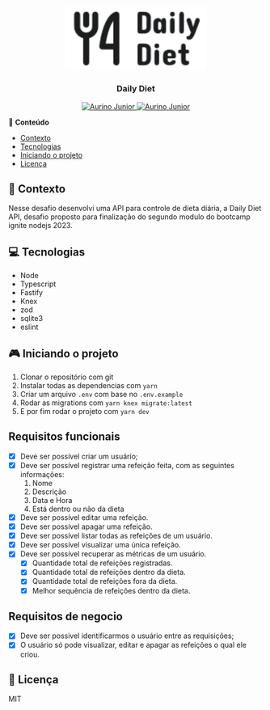 <div align="center">
    <img src="/gh-assests/logo-readme.svg" alt="Um garfo e uma faca preto com o nome Daily Diet ao lado direito" width="280"/>
   <h3>Daily Diet</h3>
</div>

<p align="center">
   <a href="https://www.instagram.com/aurigod97/">
      <img alt="Aurino Junior" src="https://img.shields.io/badge/-aurigod97-0390fc?style=flat&logo=Instagram&logoColor=white&color=blue" />
   </a>
    <a href="https://www.linkedin.com/in/aurino-junior-7718a4158/">
      <img alt="Aurino Junior" src="https://img.shields.io/badge/-Aurino%20Junior-0390fc?style=flat&logo=Linkedin&logoColor=white&color=blue" />
   </a>
</p>

📍 **Conteúdo**

- [Contexto](#blue_book-contexto)
- [Tecnologias](#computer-tecnologias)
- [Iniciando o projeto](#video_game-iniciando-o-projeto)
- [Licença](#page_with_curl-licença)

## :blue_book: Contexto

Nesse desafio desenvolvi uma API para controle de dieta diária, a Daily Diet API, desafio proposto para finalização do segundo modulo do bootcamp ignite nodejs 2023.

## :computer: Tecnologias

- Node
- Typescript
- Fastify
- Knex
- zod
- sqlite3
- eslint

## :video_game: Iniciando o projeto

1. Clonar o repositório com git
2. Instalar todas as dependencias com `yarn`
3. Criar um arquivo `.env` com base no `.env.example`
4. Rodar as migrations com `yarn knex migrate:latest`
5. E por fim rodar o projeto com `yarn dev`

## Requisitos funcionais

- [x] Deve ser possível criar um usuário;
- [x] Deve ser possível registrar uma refeição feita, com as seguintes informações:
  1. Nome
  2. Descrição
  3. Data e Hora
  4. Está dentro ou não da dieta
- [x] Deve ser possível editar uma refeição.
- [x] Deve ser possível apagar uma refeição.
- [x] Deve ser possível listar todas as refeições de um usuário.
- [x] Deve ser possível visualizar uma única refeição.
- [x] Deve ser possível recuperar as métricas de um usuário.
  - [x] Quantidade total de refeições registradas.
  - [x] Quantidade total de refeições dentro da dieta.
  - [x] Quantidade total de refeições fora da dieta.
  - [x] Melhor sequência de refeições dentro da dieta.

## Requisitos de negocio

- [x] Deve ser possivel identificarmos o usuário entre as requisições;
- [x] O usuário só pode visualizar, editar e apagar as refeições o qual ele criou.

## :page_with_curl: Licença

MIT
